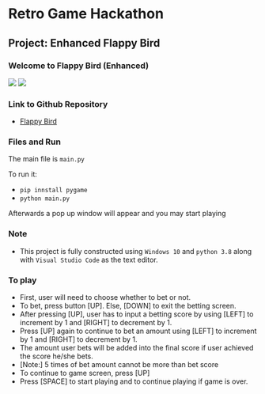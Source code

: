 # Retro Game Hackathon
## Project: Enhanced Flappy Bird

### Welcome to Flappy Bird (Enhanced)
![](https://drive.google.com/file/d/1k7Xx3UYIh4XxKeh1XjKlC5O0MJlyaxaa/view?usp=sharing)
![](https://drive.google.com/file/d/11x-mz23jVl2RFV7WJVwDvnfmW4U2Cls4/view?usp=sharing)

### Link to Github Repository
- [Flappy Bird](https://github.com/YvonneTansu/RetroGameHackathon)

### Files and Run
The main file is `main.py`

To run it:
- `pip innstall pygame`
- `python main.py`

Afterwards a pop up window will appear and you may start playing

### Note
- This project is fully constructed using `Windows 10` and `python 3.8` along with `Visual Studio Code` as the text editor.

### To play
- First, user will need to choose whether to bet or not.
- To bet, press button [UP]. Else, [DOWN] to exit the betting screen.
- After pressing [UP], user has to input a betting score by using [LEFT] to increment by 1 and [RIGHT] to decrement by 1.
- Press [UP] again to continue to bet an amount using [LEFT] to increment by 1 and [RIGHT] to decrement by 1.
- The amount user bets will be added into the final score if user achieved the score he/she bets.
- [Note:] 5 times of bet amount cannot be more than bet score
- To continue to game screen, press [UP]
- Press [SPACE] to start playing and to continue playing if game is over.
